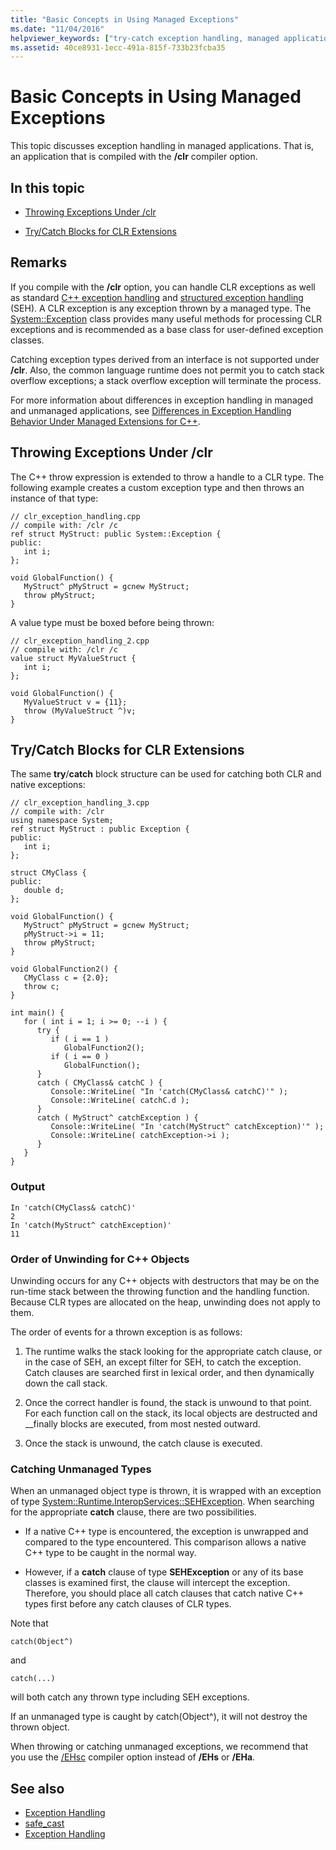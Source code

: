 ```yaml
---
title: "Basic Concepts in Using Managed Exceptions"
ms.date: "11/04/2016"
helpviewer_keywords: ["try-catch exception handling, managed applications", "__finally keyword, managed exceptions", "exceptions, managed", "try-catch exception handling", "catch blocks", "throwing exceptions, managed exceptions", "Visual C++, handling managed exceptions"]
ms.assetid: 40ce8931-1ecc-491a-815f-733b23fcba35
---
```

# Basic Concepts in Using Managed Exceptions

This topic discusses exception handling in managed applications. That is, an application that is compiled with the **/clr** compiler option.

## In this topic

- [Throwing Exceptions Under /clr](#vcconbasicconceptsinusingmanagedexceptionsanchor1)

- [Try/Catch Blocks for CLR Extensions](#vcconbasicconceptsinusingmanagedexceptionsanchor2)

## Remarks

If you compile with the **/clr** option, you can handle CLR exceptions as well as standard [C++ exception handling](../cpp/cpp-exception-handling.md) and [structured exception handling](../cpp/structured-exception-handling-c-cpp.md) (SEH). A CLR exception is any exception thrown by a managed type. The [System::Exception](https://msdn.microsoft.com/library/system.exception.aspx) class provides many useful methods for processing CLR exceptions and is recommended as a base class for user-defined exception classes.

Catching exception types derived from an interface is not supported under **/clr**. Also, the common language runtime does not permit you to catch stack overflow exceptions; a stack overflow exception will terminate the process.

For more information about differences in exception handling in managed and unmanaged applications, see [Differences in Exception Handling Behavior Under Managed Extensions for C++](../dotnet/differences-in-exception-handling-behavior-under-clr.md).

##  <a name="vcconbasicconceptsinusingmanagedexceptionsanchor1"></a> Throwing Exceptions Under /clr

The C++ throw expression is extended to throw a handle to a CLR type. The following example creates a custom exception type and then throws an instance of that type:

```
// clr_exception_handling.cpp
// compile with: /clr /c
ref struct MyStruct: public System::Exception {
public:
   int i;
};

void GlobalFunction() {
   MyStruct^ pMyStruct = gcnew MyStruct;
   throw pMyStruct;
}
```

A value type must be boxed before being thrown:

```
// clr_exception_handling_2.cpp
// compile with: /clr /c
value struct MyValueStruct {
   int i;
};

void GlobalFunction() {
   MyValueStruct v = {11};
   throw (MyValueStruct ^)v;
}
```

##  <a name="vcconbasicconceptsinusingmanagedexceptionsanchor2"></a> Try/Catch Blocks for CLR Extensions

The same **try**/**catch** block structure can be used for catching both CLR and native exceptions:

```
// clr_exception_handling_3.cpp
// compile with: /clr
using namespace System;
ref struct MyStruct : public Exception {
public:
   int i;
};

struct CMyClass {
public:
   double d;
};

void GlobalFunction() {
   MyStruct^ pMyStruct = gcnew MyStruct;
   pMyStruct->i = 11;
   throw pMyStruct;
}

void GlobalFunction2() {
   CMyClass c = {2.0};
   throw c;
}

int main() {
   for ( int i = 1; i >= 0; --i ) {
      try {
         if ( i == 1 )
            GlobalFunction2();
         if ( i == 0 )
            GlobalFunction();
      }
      catch ( CMyClass& catchC ) {
         Console::WriteLine( "In 'catch(CMyClass& catchC)'" );
         Console::WriteLine( catchC.d );
      }
      catch ( MyStruct^ catchException ) {
         Console::WriteLine( "In 'catch(MyStruct^ catchException)'" );
         Console::WriteLine( catchException->i );
      }
   }
}
```

### Output

```
In 'catch(CMyClass& catchC)'
2
In 'catch(MyStruct^ catchException)'
11
```

### Order of Unwinding for C++ Objects

Unwinding occurs for any C++ objects with destructors that may be on the run-time stack between the throwing function and the handling function. Because CLR types are allocated on the heap, unwinding does not apply to them.

The order of events for a thrown exception is as follows:

1. The runtime walks the stack looking for the appropriate catch clause, or in the case of SEH, an except filter for SEH, to catch the exception. Catch clauses are searched first in lexical order, and then dynamically down the call stack.

1. Once the correct handler is found, the stack is unwound to that point. For each function call on the stack, its local objects are destructed and __finally blocks are executed, from most nested outward.

1. Once the stack is unwound, the catch clause is executed.

### Catching Unmanaged Types

When an unmanaged object type is thrown, it is wrapped with an exception of type [System::Runtime.InteropServices::SEHException](https://msdn.microsoft.com/library/system.runtime.interopservices.sehexception.aspx). When searching for the appropriate **catch** clause, there are two possibilities.

- If a native C++ type is encountered, the exception is unwrapped and compared to the type encountered. This comparison allows a native C++ type to be caught in the normal way.

- However, if a **catch** clause of type **SEHException** or any of its base classes is examined first, the clause will intercept the exception. Therefore, you should place all catch clauses that catch native C++ types first before any catch clauses of CLR types.

Note that

```
catch(Object^)
```

and

```
catch(...)
```

will both catch any thrown type including SEH exceptions.

If an unmanaged type is caught by catch(Object^), it will not destroy the thrown object.

When throwing or catching unmanaged exceptions, we recommend that you use the [/EHsc](../build/reference/eh-exception-handling-model.md) compiler option instead of **/EHs** or **/EHa**.

## See also

- [Exception Handling](../windows/exception-handling-cpp-component-extensions.md)
- [safe_cast](../windows/safe-cast-cpp-component-extensions.md)
- [Exception Handling](../cpp/exception-handling-in-visual-cpp.md)
